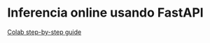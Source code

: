 # Inferencia online usando FastAPI

[Colab step-by-step guide](https://colab.research.google.com/drive/1S8HszgYa6sv8hiBflFyZX4gSUj3SUQHp#scrollTo=vFjmfnF5ER_F)